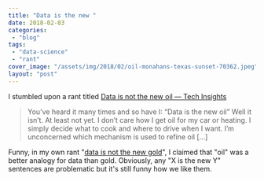 ```yaml
---
title: "Data is the new "
date: 2018-02-03
categories: 
 - "blog"
tags: 
 - "data-science"
 - "rant"
cover_image: "/assets/img/2018/02/oil-monahans-texas-sunset-70362.jpeg"
layout: "post"
---
```


I stumbled upon a rant titled  [Data is not the new oil — Tech Insights](http://tech-insights.blog/2018/02/01/data-is-not-the-new-oil/)

> You’ve heard it many times and so have I: “Data is the new oil” Well it isn’t. At least not yet. I don’t care how I get oil for my car or heating. I simply decide what to cook and where to drive when I want. I’m unconcerned which mechanism is used to refine oil […]


Funny, in my own rant "[data is not the new gold](https://gorelik.net/2017/06/18/data-is-not-the-new-gold/)", I claimed that "oil" was a better analogy for data than gold. Obviously, any "X is the new Y" sentences are problematic but it's still funny how we like them.
